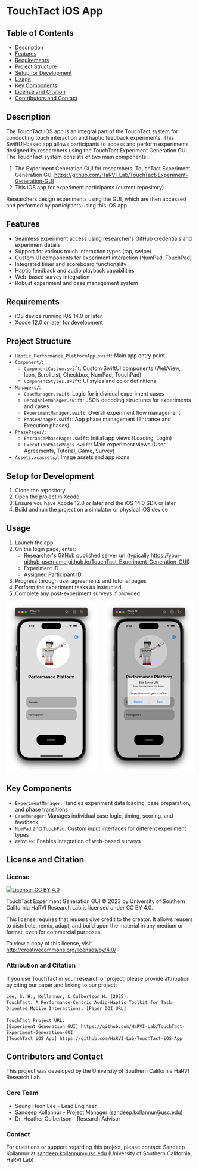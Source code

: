 # TouchTact iOS App

## Table of Contents
- [Description](#description)
- [Features](#features)
- [Requirements](#requirements)
- [Project Structure](#project-structure)
- [Setup for Development](#setup-for-development)
- [Usage](#usage)
- [Key Components](#key-components)
- [License and Citation](#license-and-citation)
- [Contributors and Contact](#contributors-and-contact)

## Description
The TouchTact iOS app is an integral part of the TouchTact system for conducting touch interaction and haptic feedback experiments. This SwiftUI-based app allows participants to access and perform experiments designed by researchers using the TouchTact Experiment Generation GUI.
The TouchTact system consists of two main components:

1. The Experiment Generation GUI for researchers: TouchTact Experiment Generation GUI
  https://github.com/HaRVI-Lab/TouchTact-Experiment-Generation-GUI
2. This iOS app for experiment participants (current repository)

Researchers design experiments using the GUI, which are then accessed and performed by participants using this iOS app.

## Features
- Seamless experiment access using researcher's GitHub credentials and experiment details
- Support for various touch interaction types (tap, swipe)
- Custom UI components for experiment interaction (NumPad, TouchPad)
- Integrated timer and scoreboard functionality
- Haptic feedback and audio playback capabilities
- Web-based survey integration
- Robust experiment and case management system

## Requirements
- iOS device running iOS 14.0 or later
- Xcode 12.0 or later for development

## Project Structure
- `Haptic_Performance_PlatformApp.swift`: Main app entry point
- `Component/`:
  - `ComponentCustom.swift`: Custom SwiftUI components (WebView, Icon, ScrollList, Checkbox, NumPad, TouchPad)
  - `ComponentStyles.swift`: UI styles and color definitions
- `Managers/`:
  - `CaseManager.swift`: Logic for individual experiment cases
  - `DecodableManager.swift`: JSON decoding structures for experiments and cases
  - `ExperimentManager.swift`: Overall experiment flow management
  - `PhaseManager.swift`: App phase management (Entrance and Execution phases)
- `PhasePages/`:
  - `EntrancePhasePages.swift`: Initial app views (Loading, Login)
  - `ExecutionPhasePages.swift`: Main experiment views (User Agreements, Tutorial, Game, Survey)
- `Assets.xcassets/`: Image assets and app icons

## Setup for Development
1. Clone the repository
2. Open the project in Xcode
3. Ensure you have Xcode 12.0 or later and the iOS 14.0 SDK or later
4. Build and run the project on a simulator or physical iOS device

## Usage
1. Launch the app
2. On the login page, enter:
   - Researcher's GitHub published server url (typically https://your-github-username.github.io/TouchTact-Experiment-Generation-GUI)
   - Experiment ID
   - Assigned Participant ID
3. Progress through user agreements and tutorial pages
4. Perform the experiment tasks as instructed
5. Complete any post-experiment surveys if provided

<div style="display: flex; justify-content: space-between;">
  <img src="/Haptic%20Performance%20Platform/Reference/Login.png" alt="Login" width="48%"/>
  <img src="/Haptic%20Performance%20Platform/Reference/ServerURL.png" alt="GitHub Server URL Input" width="48%"/>
</div>

## Key Components
- `ExperimentManager`: Handles experiment data loading, case preparation, and phase transitions
- `CaseManager`: Manages individual case logic, timing, scoring, and feedback
- `NumPad` and `TouchPad`: Custom input interfaces for different experiment types
- `WebView`: Enables integration of web-based surveys

## License and Citation

### License
[![License: CC BY 4.0](https://img.shields.io/badge/License-CC%20BY%204.0-lightgrey.svg)](http://creativecommons.org/licenses/by/4.0/)

TouchTact Experiment Generation GUI © 2023 by University of Southern California HaRVI Research Lab is licensed under CC BY 4.0. 

This license requires that reusers give credit to the creator. It allows reusers to distribute, remix, adapt, and build upon the material in any medium or format, even for commercial purposes.

To view a copy of this license, visit http://creativecommons.org/licenses/by/4.0/

### Attribution and Citation

If you use TouchTact in your research or project, please provide attribution by citing our paper and linking to our project:

```
Lee, S. H., Kollannur, & Culbertson H. (2025). 
TouchTact: A Performance-Centric Audio-Haptic Toolkit for Task-Oriented Mobile Interactions. [Paper DOI URL]

TouchTact Project URL: 
[Experiment Generation GUI] https://github.com/HaRVI-Lab/TouchTact-Experiment-Generation-GUI
[TouchTact iOS App] https://github.com/HaRVI-Lab/TouchTact-iOS-App
```
## Contributors and Contact
This project was developed by the University of Southern California HaRVI Research Lab.

### Core Team
- Seung Heon Lee - Lead Engineer
- Sandeep Kollannur - Project Manager (sandeep.kollannur@usc.edu)
- Dr. Heather Culbertson - Research Advisor

### Contact
For questions or support regarding this project, please contact:
Sandeep Kollannur at sandeep.kollannur@usc.edu (University of Southern California, HaRVI Lab)